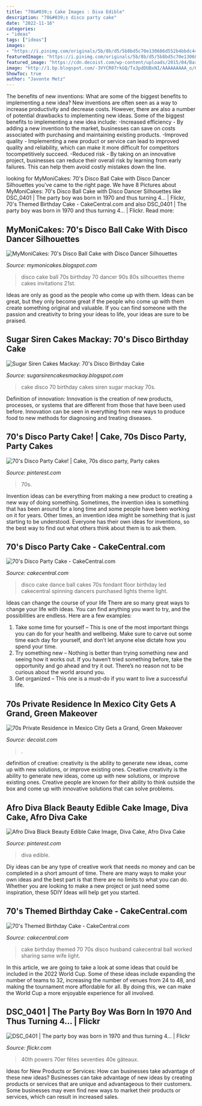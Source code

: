 ```yaml
---
title: "70&#039;s Cake Images : Diva Edible"
description: "70&#039;s disco party cake"
date: "2022-11-16"
categories:
- "ideas"
tags: ["ideas"]
images:
- "https://i.pinimg.com/originals/5b/8b/d5/5b8bd5c70e130686d552b4bbdc447ff9.jpg"
featuredImage: "https://i.pinimg.com/originals/5b/8b/d5/5b8bd5c70e130686d552b4bbdc447ff9.jpg"
featured_image: "https://cdn.decoist.com/wp-content/uploads/2015/04/Barrancas-House-Floor-Plan.jpg"
image: "http://1.bp.blogspot.com/-3VYCR07rkGQ/Tx3pdDUBxNI/AAAAAAAAA_o/6kMU8YPcRM8/s1600/IMG_1107.JPG"
ShowToc: true
author: "Javonte Metz"
---
```



The benefits of new inventions: What are some of the biggest benefits to implementing a new idea?
New inventions are often seen as a way to increase productivity and decrease costs. However, there are also a number of potential drawbacks to implementing new ideas. Some of the biggest benefits to implementing a new idea include: 
-Increased efficiency - By adding a new invention to the market, businesses can save on costs associated with purchasing and maintaining existing products. 
-Improved quality - Implementing a new product or service can lead to improved quality and reliability, which can make it more difficult for competitors tocompetitively succeed. 
-Reduced risk - By taking on an innovative project, businesses can reduce their overall risk by learning from early failures. This can help them avoid costly mistakes down the line.

	

		
looking for MyMoniCakes: 70&#039;s Disco Ball Cake with Disco Dancer Silhouettes you've came to the right page. We have 8 Pictures about MyMoniCakes: 70&#039;s Disco Ball Cake with Disco Dancer Silhouettes like DSC_0401 | The party boy was born in 1970 and thus turning 4… | Flickr, 70&#039;s Themed Birthday Cake - CakeCentral.com and also DSC_0401 | The party boy was born in 1970 and thus turning 4… | Flickr. Read more:
		
    
## MyMoniCakes: 70&#039;s Disco Ball Cake With Disco Dancer Silhouettes

<img loading=lazy src="http://1.bp.blogspot.com/-3VYCR07rkGQ/Tx3pdDUBxNI/AAAAAAAAA_o/6kMU8YPcRM8/s1600/IMG_1107.JPG" onerror="this.onerror=null;this.src='https://tse3.mm.bing.net/th?id=OIP.or89_27KHgx6E64p3SzwQQHaJ4&amp;pid=15.1';" alt="MyMoniCakes: 70&#039;s Disco Ball Cake with Disco Dancer Silhouettes">

_Source: mymonicakes.blogspot.com_

>disco cake ball 70s birthday 70 dancer 90s 80s silhouettes theme cakes invitations 21st. 

	

Ideas are only as good as the people who come up with them.
Ideas can be great, but they only become great if the people who come up with them create something original and valuable. If you can find someone with the passion and creativity to bring your ideas to life, your ideas are sure to be praised.

    
## Sugar Siren Cakes Mackay: 70&#039;s Disco Birthday Cake

<img loading=lazy src="https://1.bp.blogspot.com/-VQ0txKPCtGQ/TY7guXa1ALI/AAAAAAAArxQ/Z9Ymzzl3B4g/s1600/Cake+-+70%2527s+Disco2+05.jpg" onerror="this.onerror=null;this.src='https://tse3.mm.bing.net/th?id=OIP.v1AlYgpeY4cnp6GL8AnWrwHaJ1&amp;pid=15.1';" alt="Sugar Siren Cakes Mackay: 70&#039;s Disco Birthday Cake">

_Source: sugarsirencakesmackay.blogspot.com_

>cake disco 70 birthday cakes siren sugar mackay 70s. 

	

Definition of innovation:
Innovation is the creation of new products, processes, or systems that are different from those that have been used before. Innovation can be seen in everything from new ways to produce food to new methods for diagnosing and treating diseases.

    
## 70&#039;s Disco Party Cake! | Cake, 70s Disco Party, Party Cakes

<img loading=lazy src="https://i.pinimg.com/originals/5b/8b/d5/5b8bd5c70e130686d552b4bbdc447ff9.jpg" onerror="this.onerror=null;this.src='https://tse1.mm.bing.net/th?id=OIP.JhWYfUENdTGoL7e8lSKEAQHaLH&amp;pid=15.1';" alt="70&#039;s Disco Party Cake! | Cake, 70s disco party, Party cakes">

_Source: pinterest.com_

>70s. 

	

Invention ideas can be everything from making a new product to creating a new way of doing something. Sometimes, the invention idea is something that has been around for a long time and some people have been working on it for years. Other times, an invention idea might be something that is just starting to be understood. Everyone has their own ideas for inventions, so the best way to find out what others think about them is to ask them.

    
## 70&#039;s Disco Party Cake - CakeCentral.com

<img loading=lazy src="https://cdn001.cakecentral.com/gallery/2015/03/100x100_812260Ya5Q_70s-disco-party-cake.jpg" onerror="this.onerror=null;this.src='https://tse3.mm.bing.net/th?id=OIP.xbYSfsagePQpqd7kNuT4igHaJ4&amp;pid=15.1';" alt="70&#039;s Disco Party Cake - CakeCentral.com">

_Source: cakecentral.com_

>disco cake dance ball cakes 70s fondant floor birthday led cakecentral spinning dancers purchased lights theme light. 

	

Ideas can change the course of your life
There are so many great ways to change your life with ideas. You can find anything you want to try, and the possibilities are endless. Here are a few examples: 
1. Take some time for yourself – This is one of the most important things you can do for your health and wellbeing. Make sure to carve out some time each day for yourself, and don’t let anyone else dictate how you spend your time. 
2. Try something new – Nothing is better than trying something new and seeing how it works out. If you haven’t tried something before, take the opportunity and go ahead and try it out. There’s no reason not to be curious about the world around you. 
3. Get organized – This one is a must-do if you want to live a successful life.

    
## 70s Private Residence In Mexico City Gets A Grand, Green Makeover

<img loading=lazy src="https://cdn.decoist.com/wp-content/uploads/2015/04/Barrancas-House-Floor-Plan.jpg" onerror="this.onerror=null;this.src='https://tse3.mm.bing.net/th?id=OIP.9ou4EjFqeWlNfqpBZAyR8gHaQp&amp;pid=15.1';" alt="70s Private Residence in Mexico City Gets a Grand, Green Makeover">

_Source: decoist.com_

>. 

	

definition of creative: creativity is the ability to generate new ideas, come up with new solutions, or improve existing ones.
Creative creativity is the ability to generate new ideas, come up with new solutions, or improve existing ones. Creative people are known for their ability to think outside the box and come up with innovative solutions that can solve problems.

    
## Afro Diva Black Beauty Edible Cake Image, Diva Cake, Afro Diva Cake

<img loading=lazy src="https://i.pinimg.com/736x/90/9b/55/909b55b9c550578969afa86427787ffb.jpg" onerror="this.onerror=null;this.src='https://tse3.mm.bing.net/th?id=OIP.uh7BZN0xEEEtVhNXKSVacQHaHa&amp;pid=15.1';" alt="Afro Diva Black Beauty Edible Cake Image, Diva Cake, Afro Diva Cake">

_Source: pinterest.com_

>diva edible. 

	

Diy ideas can be any type of creative work that needs no money and can be completed in a short amount of time. There are many ways to make your own ideas and the best part is that there are no limits to what you can do. Whether you are looking to make a new project or just need some inspiration, these 5DIY Ideas will help get you started.

    
## 70&#039;s Themed Birthday Cake - CakeCentral.com

<img loading=lazy src="https://cdn001.cakecentral.com/gallery/2017/01/900_70s-themed-birthday-cake-947304wK9RX.JPG" onerror="this.onerror=null;this.src='https://tse3.mm.bing.net/th?id=OIP.JI9UNTo7JeP0G00BduVL_AHaJ4&amp;pid=15.1';" alt="70&#039;s Themed Birthday Cake - CakeCentral.com">

_Source: cakecentral.com_

>cake birthday themed 70 70s disco husband cakecentral ball worked sharing same wife light. 

	

In this article, we are going to take a look at some ideas that could be included in the 2022 World Cup. Some of these ideas include expanding the number of teams to 32, increasing the number of venues from 24 to 48, and making the tournament more affordable for all. By doing this, we can make the World Cup a more enjoyable experience for all involved.

    
## DSC_0401 | The Party Boy Was Born In 1970 And Thus Turning 4… | Flickr

<img loading=lazy src="https://c1.staticflickr.com/5/4133/5014191760_718317a3a5_b.jpg" onerror="this.onerror=null;this.src='https://tse1.mm.bing.net/th?id=OIP.MhrxxSaNUmgPvbX4o0GNSgHaLJ&amp;pid=15.1';" alt="DSC_0401 | The party boy was born in 1970 and thus turning 4… | Flickr">

_Source: flickr.com_

>40th powers 70er fêtes seventies 40e gâteaux. 

	

Ideas for New Products or Services: How can businesses take advantage of these new ideas?
Businesses can take advantage of new ideas by creating products or services that are unique and advantageous to their customers. Some businesses may even find new ways to market their products or services, which can result in increased sales.

